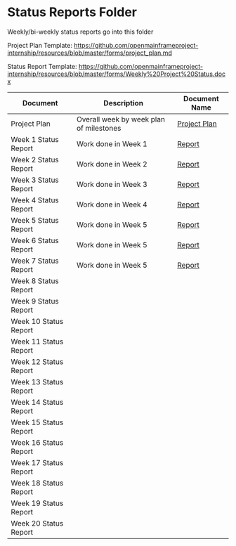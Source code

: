 # Status Reports Folder
Weekly/bi-weekly status reports go into this folder

Project Plan Template: https://github.com/openmainframeproject-internship/resources/blob/master/forms/project_plan.md

Status Report Template: https://github.com/openmainframeproject-internship/resources/blob/master/forms/Weekly%20Project%20Status.docx

| Document | Description | Document Name |
|---|---|---|
| Project Plan | Overall week by week plan of milestones | [Project Plan](https://github.com/openmainframeproject-internship/Enabling-IBM-Z-in-MLModelScope/blob/master/Status%20Reports/project_plan.md) |
| Week 1 Status Report | Work done in Week 1 | [Report](https://github.com/openmainframeproject-internship/Enabling-IBM-Z-in-MLModelScope/blob/master/Status%20Reports/project_status_week_1.docx) |
| Week 2 Status Report | Work done in Week 2 | [Report](https://github.com/openmainframeproject-internship/Enabling-IBM-Z-in-MLModelScope/blob/master/Status%20Reports/project_status_week_2.docx) |
| Week 3 Status Report | Work done in Week 3 | [Report](https://github.com/openmainframeproject-internship/Enabling-IBM-Z-in-MLModelScope/blob/master/Status%20Reports/project_status_week_3.docx) |
| Week 4 Status Report | Work done in Week 4 | [Report](https://github.com/openmainframeproject-internship/Enabling-IBM-Z-in-MLModelScope/blob/master/Status%20Reports/project_status_week_4.docx) |
| Week 5 Status Report | Work done in Week 5 | [Report](https://github.com/openmainframeproject-internship/Enabling-IBM-Z-in-MLModelScope/blob/master/Status%20Reports/project_status_week_5.docx) |
| Week 6 Status Report | Work done in Week 5 | [Report](https://github.com/openmainframeproject-internship/Enabling-IBM-Z-in-MLModelScope/blob/master/Status%20Reports/project_status_week_6.docx) |
| Week 7 Status Report | Work done in Week 5 | [Report](https://github.com/openmainframeproject-internship/Enabling-IBM-Z-in-MLModelScope/blob/master/Status%20Reports/project_status_week_7.docx) |
| Week 8 Status Report | | |
| Week 9 Status Report | | |
| Week 10 Status Report | | |
| Week 11 Status Report | | |
| Week 12 Status Report | | |
| Week 13 Status Report | | |
| Week 14 Status Report | | |
| Week 15 Status Report | | |
| Week 16 Status Report | | |
| Week 17 Status Report | | |
| Week 18 Status Report | | |
| Week 19 Status Report | | |
| Week 20 Status Report | | |
